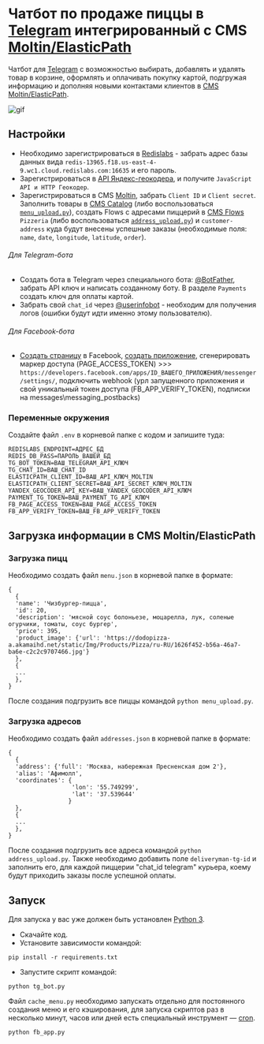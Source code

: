 # Чатбот по продаже пиццы в [Telegram](https://telegram.org/) интегрированный с CMS [Moltin/ElasticPath](https://www.elasticpath.com/)

Чатбот для [Telegram](https://telegram.org/) с возможностью выбирать, добавлять и
удалять товар в корзине, оформлять и оплачивать покупку картой, подгружая 
информацию и дополняя новыми контактами клиентов в [CMS Moltin/ElasticPath](https://www.elasticpath.com/).

![gif](media/pizza_bot.gif)

## Настройки

* Необходимо зарегистрироваться в [Redislabs](https://redislabs.com/) - забрать 
адрес базы данных вида `redis-13965.f18.us-east-4-9.wc1.cloud.redislabs.com:16635` 
и его пароль.
* Зарегистрироваться в [API Яндекс-геокодера](https://developer.tech.yandex.ru/),
и получите `JavaScript API и HTTP Геокодер`.
* Зарегистрироваться в CMS [Moltin](https://www.elasticpath.com/), забрать 
`Client ID` и `Client secret`. Заполнить товары в 
[CMS Catalog](https://dashboard.elasticpath.com/app/catalog/products) (либо 
воспользоваться [`menu_upload.py`](#Загрузка-пицц)), cоздать Flows c адресами пиццерий в 
[CMS Flows](https://dashboard.elasticpath.com/app/flows) `Pizzeria` (либо 
воспользоваться [`address_upload.py`](#Загрузка-адресов)) и `сustomer-address` 
куда будут внесены успешные заказы (необходимые поля: `name`, `date`, `longitude`, 
`latitude`, `order`).

###### Для Telegram-бота
* Создать бота в Telegram через специального бота:
[@BotFather](https://telegram.me/BotFather), забрать API ключ и написать 
созданному боту. В разделе `Payments` создать ключ для оплаты картой.
* Забрать свой `chat_id` через [@userinfobot](https://telegram.me/userinfobot) - 
  необходим для получения логов (ошибки будут идти именно этому пользователю).
###### Для Facebook-бота
* [Создать страницу](https://www.facebook.com/bookmarks/pages?ref_type=logout_gear)
в Facebook, [создать приложение](https://developers.facebook.com/apps/), 
сгенерировать маркер доступа (PAGE_ACCESS_TOKEN) >>>
`https://developers.facebook.com/apps/ID_ВАШЕГО_ПРИЛОЖЕНИЯ/messenger/settings/`, 
подключить webhook (урл запущенного приложения и свой уникальный токен доступа 
(FB_APP_VERIFY_TOKEN), подписки на messages\messaging_postbacks)

### Переменные окружения

Создайте файл `.env` в корневой папке с кодом и запишите туда:
```
REDISLABS_ENDPOINT=АДРЕС_БД
REDIS_DB_PASS=ПАРОЛЬ_ВАШЕЙ_БД
TG_BOT_TOKEN=ВАШ_TELEGRAM_API_КЛЮЧ
TG_CHAT_ID=ВАШ_CHAT_ID
ELASTICPATH_CLIENT_ID=ВАШ_API_КЛЮЧ_MOLTIN
ELASTICPATH_CLIENT_SECRET=ВАШ_API_SECRET_КЛЮЧ_MOLTIN
YANDEX_GEOCODER_API_KEY=ВАШ_YANDEX_GEOCODER_API_КЛЮЧ
PAYMENT_TG_TOKEN=ВАШ_PAYMENT_TG_API_КЛЮЧ
FB_PAGE_ACCESS_TOKEN=ВАШ_PAGE_ACCESS_TOKEN
FB_APP_VERIFY_TOKEN=ВАШ_FB_APP_VERIFY_TOKEN
```

## Загрузка информации в CMS Moltin/ElasticPath

### Загрузка пицц
Необходимо создать файл `menu.json` в корневой папке в формате:

```
{
  {
  'name': 'Чизбургер-пицца',
  'id': 20,
  'description': 'мясной соус болоньезе, моцарелла, лук, соленые огурчики, томаты, соус бургер',
  'price': 395,
  'product_image': {'url': 'https://dodopizza-a.akamaihd.net/static/Img/Products/Pizza/ru-RU/1626f452-b56a-46a7-ba6e-c2c2c9707466.jpg'}
  },
  {
  ...
  },
}
```
После создания подгрузить все пиццы командой `python menu_upload.py`.

### Загрузка адресов
Необходимо создать файл `addresses.json` в корневой папке в формате:

```
{
  {
  'address': {'full': 'Москва, набережная Пресненская дом 2'},
  'alias': 'Афимолл',
  'coordinates': {
                  'lon': '55.749299',
                  'lat': '37.539644'
                 }
  },
  {
  ...
  },
}
```
После создания подгрузить все адреса командой `python address_upload.py`.
Также необходимо добавить поле `deliveryman-tg-id` и заполнить его, для каждой 
пиццерии "chat_id telegram" курьера, коему будут приходить заказы после успешной 
оплаты.


## Запуск

Для запуска у вас уже должен быть установлен [Python 3](https://www.python.org/downloads/release/python-379/).

- Скачайте код.
- Установите зависимости командой:
```
pip install -r requirements.txt
```
- Запустите скрипт командой: 
```
python tg_bot.py
```
Файл `cache_menu.py` необходимо запускать отдельно для постоянного создания меню
и его кэширования, для запуска скриптов раз в несколько минут, часов или дней 
есть специальный инструмент — [cron](https://help.ubuntu.ru/wiki/cron).
```
python fb_app.py
```

